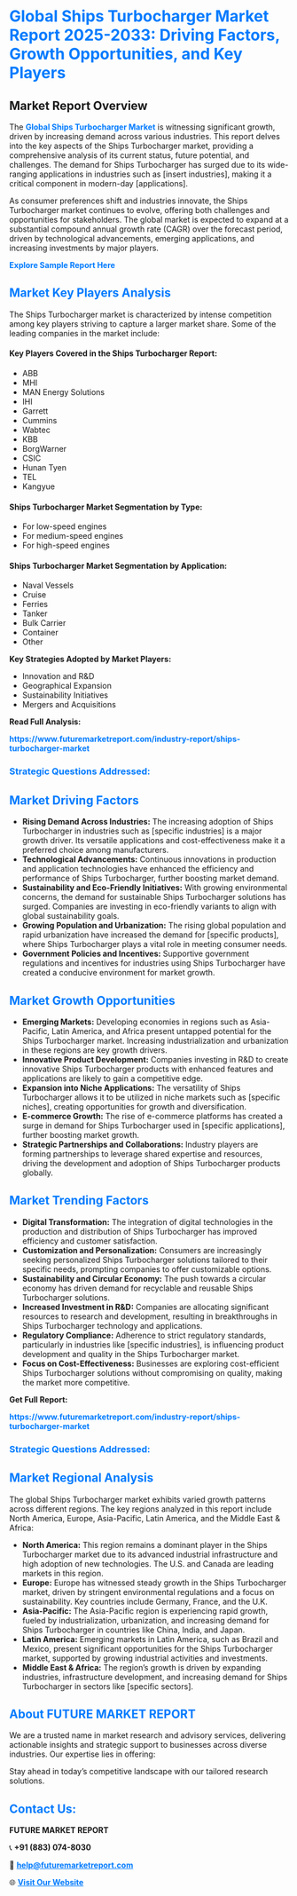 <h1 style="color: #007BFF;">Global Ships Turbocharger Market Report 2025-2033: Driving Factors, Growth Opportunities, and Key Players</h1>

<section id="overview">
<h2>Market Report Overview</h2>
<p>The <a href="https://www.futuremarketreport.com/industry-report/ships-turbocharger-market" style="color: #007BFF; text-decoration: none;"><strong>Global Ships Turbocharger Market</strong></a> is witnessing significant growth, driven by increasing demand across various industries. This report delves into the key aspects of the Ships Turbocharger market, providing a comprehensive analysis of its current status, future potential, and challenges. The demand for Ships Turbocharger has surged due to its wide-ranging applications in industries such as [insert industries], making it a critical component in modern-day [applications].</p>
<p>As consumer preferences shift and industries innovate, the Ships Turbocharger market continues to evolve, offering both challenges and opportunities for stakeholders. The global market is expected to expand at a substantial compound annual growth rate (CAGR) over the forecast period, driven by technological advancements, emerging applications, and increasing investments by major players.</p>
</section>

<section id="overview">
<p><a href="https://www.futuremarketreport.com/request-sample/reportId=61113" style="color: #007BFF; text-decoration: none;"><strong>Explore Sample Report Here</strong></a></p>
</section>

<section id="key-players">
<h2 style="color: #007BFF;">Market Key Players Analysis</h2>
<p>The Ships Turbocharger market is characterized by intense competition among key players striving to capture a larger market share. Some of the leading companies in the market include:</p>
<h4>Key Players Covered in the Ships Turbocharger Report:</h4>
<ul><li>ABB</li><li>MHI</li><li>MAN Energy Solutions</li><li>IHI</li><li>Garrett</li><li>Cummins</li><li>Wabtec</li><li>KBB</li><li>BorgWarner</li><li>CSIC</li><li>Hunan Tyen</li><li>TEL</li><li>Kangyue</li></ul>
<h4>Ships Turbocharger Market Segmentation by Type:</h4>
<ul><li>For low-speed engines</li><li>For medium-speed engines</li><li>For high-speed engines</li></ul>

<h4>Ships Turbocharger Market Segmentation by Application:</h4>
<ul><li>Naval Vessels</li><li>Cruise</li><li>Ferries</li><li>Tanker</li><li>Bulk Carrier</li><li>Container</li><li>Other</li></ul>
<p><strong>Key Strategies Adopted by Market Players:</strong></p>
<ul>
<li>Innovation and R&D</li>
<li>Geographical Expansion</li>
<li>Sustainability Initiatives</li>
<li>Mergers and Acquisitions</li>
</ul>
</section>

<section>
<p><strong>Read Full Analysis: </strong></p><a href="https://www.futuremarketreport.com/industry-report/ships-turbocharger-market" style="color: #007BFF; text-decoration: none;"><strong>https://www.futuremarketreport.com/industry-report/ships-turbocharger-market</strong></a>
<h3 style="color: #007BFF;">Strategic Questions Addressed:</h3>
</section>

<section id="driving-factors">
<h2 style="color: #007BFF;">Market Driving Factors</h2>
<ul>
<li><strong>Rising Demand Across Industries:</strong> The increasing adoption of Ships Turbocharger in industries such as [specific industries] is a major growth driver. Its versatile applications and cost-effectiveness make it a preferred choice among manufacturers.</li>
<li><strong>Technological Advancements:</strong> Continuous innovations in production and application technologies have enhanced the efficiency and performance of Ships Turbocharger, further boosting market demand.</li>
<li><strong>Sustainability and Eco-Friendly Initiatives:</strong> With growing environmental concerns, the demand for sustainable Ships Turbocharger solutions has surged. Companies are investing in eco-friendly variants to align with global sustainability goals.</li>
<li><strong>Growing Population and Urbanization:</strong> The rising global population and rapid urbanization have increased the demand for [specific products], where Ships Turbocharger plays a vital role in meeting consumer needs.</li>
<li><strong>Government Policies and Incentives:</strong> Supportive government regulations and incentives for industries using Ships Turbocharger have created a conducive environment for market growth.</li>
</ul>
</section>

<section id="growth-opportunities">
<h2 style="color: #007BFF;">Market Growth Opportunities</h2>
<ul>
<li><strong>Emerging Markets:</strong> Developing economies in regions such as Asia-Pacific, Latin America, and Africa present untapped potential for the Ships Turbocharger market. Increasing industrialization and urbanization in these regions are key growth drivers.</li>
<li><strong>Innovative Product Development:</strong> Companies investing in R&D to create innovative Ships Turbocharger products with enhanced features and applications are likely to gain a competitive edge.</li>
<li><strong>Expansion into Niche Applications:</strong> The versatility of Ships Turbocharger allows it to be utilized in niche markets such as [specific niches], creating opportunities for growth and diversification.</li>
<li><strong>E-commerce Growth:</strong> The rise of e-commerce platforms has created a surge in demand for Ships Turbocharger used in [specific applications], further boosting market growth.</li>
<li><strong>Strategic Partnerships and Collaborations:</strong> Industry players are forming partnerships to leverage shared expertise and resources, driving the development and adoption of Ships Turbocharger products globally.</li>
</ul>
</section>

<section id="trending-factors">
<h2 style="color: #007BFF;">Market Trending Factors</h2>
<ul>
<li><strong>Digital Transformation:</strong> The integration of digital technologies in the production and distribution of Ships Turbocharger has improved efficiency and customer satisfaction.</li>
<li><strong>Customization and Personalization:</strong> Consumers are increasingly seeking personalized Ships Turbocharger solutions tailored to their specific needs, prompting companies to offer customizable options.</li>
<li><strong>Sustainability and Circular Economy:</strong> The push towards a circular economy has driven demand for recyclable and reusable Ships Turbocharger solutions.</li>
<li><strong>Increased Investment in R&D:</strong> Companies are allocating significant resources to research and development, resulting in breakthroughs in Ships Turbocharger technology and applications.</li>
<li><strong>Regulatory Compliance:</strong> Adherence to strict regulatory standards, particularly in industries like [specific industries], is influencing product development and quality in the Ships Turbocharger market.</li>
<li><strong>Focus on Cost-Effectiveness:</strong> Businesses are exploring cost-efficient Ships Turbocharger solutions without compromising on quality, making the market more competitive.</li>
</ul>
</section>

<section>
<p><strong>Get Full Report: </strong></p><a href="https://www.futuremarketreport.com/industry-report/ships-turbocharger-market" style="color: #007BFF; text-decoration: none;"><strong>https://www.futuremarketreport.com/industry-report/ships-turbocharger-market</strong></a>
<h3 style="color: #007BFF;">Strategic Questions Addressed:</h3>
</section>


<section id="regional-analysis">
<h2 style="color: #007BFF;">Market Regional Analysis</h2>
<p>The global Ships Turbocharger market exhibits varied growth patterns across different regions. The key regions analyzed in this report include North America, Europe, Asia-Pacific, Latin America, and the Middle East & Africa:</p>
<ul>
<li><strong>North America:</strong> This region remains a dominant player in the Ships Turbocharger market due to its advanced industrial infrastructure and high adoption of new technologies. The U.S. and Canada are leading markets in this region.</li>
<li><strong>Europe:</strong> Europe has witnessed steady growth in the Ships Turbocharger market, driven by stringent environmental regulations and a focus on sustainability. Key countries include Germany, France, and the U.K.</li>
<li><strong>Asia-Pacific:</strong> The Asia-Pacific region is experiencing rapid growth, fueled by industrialization, urbanization, and increasing demand for Ships Turbocharger in countries like China, India, and Japan.</li>
<li><strong>Latin America:</strong> Emerging markets in Latin America, such as Brazil and Mexico, present significant opportunities for the Ships Turbocharger market, supported by growing industrial activities and investments.</li>
<li><strong>Middle East & Africa:</strong> The region’s growth is driven by expanding industries, infrastructure development, and increasing demand for Ships Turbocharger in sectors like [specific sectors].</li>
</ul>
</section>

<footer>
<h2 style="color: #007BFF;">About FUTURE MARKET REPORT</h2>
<p>We are a trusted name in market research and advisory services, delivering actionable insights and strategic support to businesses across diverse industries. Our expertise lies in offering:</p>

<p>Stay ahead in today’s competitive landscape with our tailored research solutions.</p>

<h2 style="color: #007BFF;">Contact Us:</h2>
<p><strong>FUTURE MARKET REPORT</strong></p>
<p>📞 <strong>+91 (883) 074-8030</strong></p>
<p>📧 <strong><a href="mailto:help@futuremarketreport.com" style="color: #007BFF;">help@futuremarketreport.com</a></strong></p>
<p>🌐 <strong><a href="https://www.futuremarketreport.com/" style="color: #007BFF;">Visit Our Website</a></strong></p>
</footer>